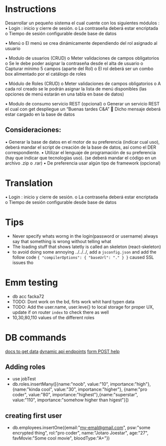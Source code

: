 # Instructions
Desarrollar un pequeño sistema el cual cuente con los siguientes módulos :
•	Login : inicio y cierre de sesión.
o	La contraseña deberá estar encriptada
o	Tiempo de sesión configurable desde base de datos

•	Menú 
o	El menú se crea dinámicamente dependiendo del rol asignado al usuario

•	Modulo de usuarios (CRUD)
o	Meter validaciones de campos obligatorios
o	Se le debe poder asignar la contraseña desde el alta de usuario
o	Capturar mínimo 5 campos (aparte del Rol)
o	El rol deberá ser un combo box alimentado por el catálogo de roles

•	Módulo de Roles (CRUD)
o	Meter validaciones de campos obligatorios
o	A cada rol creado se le podrán asignar la lista de menú disponibles (las opciones de menú estarán en una tabla en base de datos)

•	Modulo de consumo servicio REST  (opcional)
o	Generar un servicio REST el cual con get despliegue un “Buenas tardes C&A”
	Dicho mensaje deberá estar cargado en la base de datos

## Consideraciones:
•	Generar la base de datos en el motor de su preferencia (indicar cual uso), deberá mandar el script de creación de la base de datos, así como el DER correspondiente.
•	Utilizar el lenguaje de programación de su preferencia (hay que indicar que tecnologías uso). (se deberá mandar el código en un archivo .zip o .rar)
•	De preferencia usar algún tipo de framework (opcional)

<!-- !---------------- -->
# Translation
•	Login : inicio y cierre de sesión.
o	La contraseña deberá estar encriptada
o	Tiempo de sesión configurable desde base de datos

# Tips
- Never specify whats worng in the login(password or username) always say that something is wrong without telling what
- The loading stuff that shows latetly is called an skeleton (react-skeleton)
- to avoid doing some annoying ../../../, add a `jsconfig.json` and add the follow code `{ "compilerOptions": { "baseUrl": "." } }` caused SSL issues tho

# Emm testing
- db acc facka72
- TODO: Dont work on the bd, firts work whit hard typen data
- TODO: Add the user.name, user.leve{} to local storage for proper UX, update if on router `index` to check there as well
- 10,30,80,110 values of the different roles

# DB commands
[docs to get data](https://www.mongodb.com/developer/languages/javascript/nextjs-with-mongodb/)
[dynamic api endpoints](https://www.thisdot.co/blog/building-full-stack-react-apps-with-next-js-api-routes)
[form POST help](https://herotofu.com/solutions/guides/react-post-form-data-to-api)


## Adding roles
- use jobTest
- db.roles.insertMany([{name:"noob", value:"10", importance:"high"}, {name:"kinda cool", value:"30", importance:"higher"}, {name:"pro coder", value:"80", importance:"highest"},{name:"superstar", value:"110", importance:"somehow higher than higest"}])

## creating first user
- db.employees.insertOne({email:"my-emal@gmail.com", psw:"some encrypted thing", rol:"pro coder", name:"Jotaro Joestar", age:"27",  favMovie:"Some cool movie", bloodType:"A+"})